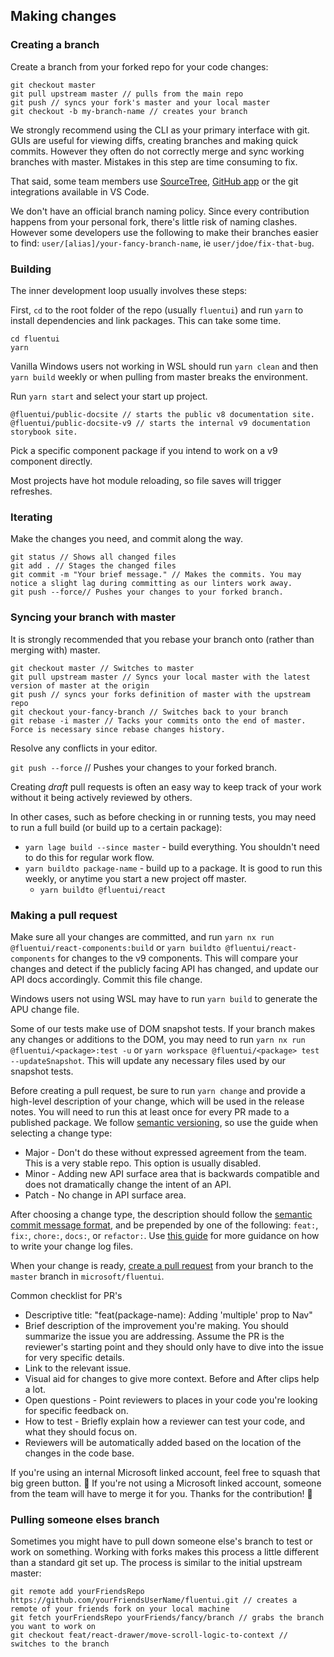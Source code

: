 ## Making changes

### Creating a branch

Create a branch from your forked repo for your code changes:

```
git checkout master
git pull upstream master // pulls from the main repo
git push // syncs your fork's master and your local master
git checkout -b my-branch-name // creates your branch
```

We strongly recommend using the CLI as your primary interface with git. GUIs are useful for viewing diffs, creating branches and making quick commits. However they often do not correctly merge and sync working branches with master. Mistakes in this step are time consuming to fix.

That said, some team members use [SourceTree](https://www.sourcetreeapp.com/), [GitHub app](https://desktop.github.com/) or the git integrations available in VS Code.

We don't have an official branch naming policy. Since every contribution happens from your personal fork, there's little risk of naming clashes. However some developers use the following to make their branches easier to find: `user/[alias]/your-fancy-branch-name`, ie `user/jdoe/fix-that-bug`.

### Building

The inner development loop usually involves these steps:

First, `cd` to the root folder of the repo (usually `fluentui`) and run `yarn` to install dependencies and link packages. This can take some time.

```
cd fluentui
yarn
```

Vanilla Windows users not working in WSL should run `yarn clean` and then `yarn build` weekly or when pulling from master breaks the environment.

Run `yarn start` and select your start up project.

```
@fluentui/public-docsite // starts the public v8 documentation site.
@fluentui/public-docsite-v9 // starts the internal v9 documentation storybook site.
```

Pick a specific component package if you intend to work on a v9 component directly.

Most projects have hot module reloading, so file saves will trigger refreshes.

### Iterating

Make the changes you need, and commit along the way.

```
git status // Shows all changed files
git add . // Stages the changed files
git commit -m "Your brief message." // Makes the commits. You may notice a slight lag during committing as our linters work away.
git push --force// Pushes your changes to your forked branch.
```

### Syncing your branch with master

It is strongly recommended that you rebase your branch onto (rather than merging with) master.

```
git checkout master // Switches to master
git pull upstream master // Syncs your local master with the latest version of master at the origin
git push // syncs your forks definition of master with the upstream repo
git checkout your-fancy-branch // Switches back to your branch
git rebase -i master // Tacks your commits onto the end of master. Force is necessary since rebase changes history.
```

Resolve any conflicts in your editor.

`git push --force` // Pushes your changes to your forked branch.

Creating _draft_ pull requests is often an easy way to keep track of your work without it being actively reviewed by others.

In other cases, such as before checking in or running tests, you may need to run a full build (or build up to a certain package):

- `yarn lage build --since master` - build everything. You shouldn't need to do this for regular work flow.
- `yarn buildto package-name` - build up to a package. It is good to run this weekly, or anytime you start a new project off master.
  - `yarn buildto @fluentui/react`

### Making a pull request

Make sure all your changes are committed, and run `yarn nx run @fluentui/react-components:build` or `yarn buildto @fluentui/react-components` for changes to the v9 components. This will compare your changes and detect if the publicly facing API has changed, and update our API docs accordingly. Commit this file change.

Windows users not using WSL may have to run `yarn build` to generate the APU change file.

Some of our tests make use of DOM snapshot tests. If your branch makes any changes or additions to the DOM, you may need to run `yarn nx run @fluentui/<package>:test -u` or `yarn workspace @fluentui/<package> test --updateSnapshot`. This will update any necessary files used by our snapshot tests.

Before creating a pull request, be sure to run `yarn change` and provide a high-level description of your change, which will be used in the release notes. You will need to run this at least once for every PR made to a published package. We follow [semantic versioning](https://semver.org/), so use the guide when selecting a change type:

- Major - Don't do these without expressed agreement from the team. This is a very stable repo. This option is usually disabled.
- Minor - Adding new API surface area that is backwards compatible and does not dramatically change the intent of an API.
- Patch - No change in API surface area.

After choosing a change type, the description should follow the [semantic commit message format](https://gist.github.com/joshbuchea/6f47e86d2510bce28f8e7f42ae84c716), and be prepended by one of the following: `feat:`, `fix:`, `chore:`, `docs:`, or `refactor:`. Use [this guide](https://www.conventionalcommits.org/en/v1.0.0/#summary) for more guidance on how to write your change log files.

When your change is ready, [create a pull request](https://github.com/microsoft/fluentui/pulls) from your branch to the `master` branch in `microsoft/fluentui`.

Common checklist for PR's

- Descriptive title: "feat(package-name): Adding 'multiple' prop to Nav"
- Brief description of the improvement you're making. You should summarize the issue you are addressing. Assume the PR is the reviewer's starting point and they should only have to dive into the issue for very specific details.
- Link to the relevant issue.
- Visual aid for changes to give more context. Before and After clips help a lot.
- Open questions - Point reviewers to places in your code you're looking for specific feedback on.
- How to test - Briefly explain how a reviewer can test your code, and what they should focus on.
- Reviewers will be automatically added based on the location of the changes in the code base.

If you're using an internal Microsoft linked account, feel free to squash that big green button. 🎉
If you're not using a Microsoft linked account, someone from the team will have to merge it for you. Thanks for the contribution! 🙏

### Pulling someone elses branch

Sometimes you might have to pull down someone else's branch to test or work on something. Working with forks makes this process a little different than a standard git set up. The process is similar to the initial upstream master:

```
git remote add yourFriendsRepo https://github.com/yourFriendsUserName/fluentui.git // creates a remote of your friends fork on your local machine
git fetch yourFriendsRepo yourFriends/fancy/branch // grabs the branch you want to work on
git checkout feat/react-drawer/move-scroll-logic-to-context // switches to the branch
```
